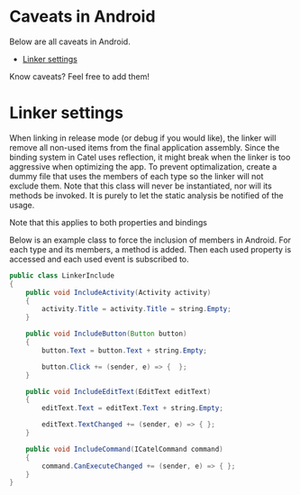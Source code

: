 # Caveats in Android

Below are all caveats in Android.

-   [Linker settings](#CaveatsinAndroid-Linkersettings)

Know caveats? Feel free to add them!

# Linker settings

When linking in release mode (or debug if you would like), the linker will remove all non-used items from the final application assembly. Since the binding system in Catel uses reflection, it might break when the linker is too aggressive when optimizing the app. To prevent optimalization, create a dummy file that uses the members of each type so the linker will not exclude them. Note that this class will never be instantiated, nor will its methods be invoked. It is purely to let the static analysis be notified of the usage.

Note that this applies to both properties and bindings

Below is an example class to force the inclusion of members in Android. For each type and its members, a method is added. Then each used property is accessed and each used event is subscribed to.

``` {.java data-syntaxhighlighter-params="brush: java; gutter: false; theme: Confluence" data-theme="Confluence" style="brush: java; gutter: false; theme: Confluence"}
public class LinkerInclude
{
    public void IncludeActivity(Activity activity)
    {
        activity.Title = activity.Title = string.Empty;
    }

    public void IncludeButton(Button button)
    {
        button.Text = button.Text + string.Empty;

        button.Click += (sender, e) => {  };
    }

    public void IncludeEditText(EditText editText)
    {
        editText.Text = editText.Text + string.Empty;

        editText.TextChanged += (sender, e) => { };
    }

    public void IncludeCommand(ICatelCommand command)
    {
        command.CanExecuteChanged += (sender, e) => { };
    }
}
```
